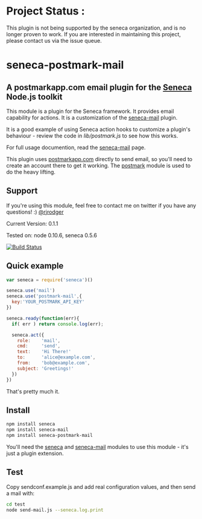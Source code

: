 # Project Status :
This plugin is not being supported by the seneca organization,  and is no longer proven to work.
If you are interested in maintaining this project, please contact us via the issue queue.
# seneca-postmark-mail

## A postmarkapp.com email plugin for the [Seneca](http://senecajs.org) Node.js toolkit

This module is a plugin for the Seneca framework. It provides email capability for actions.
It is a customization of the [seneca-mail](https://github.com/rjrodger/seneca-mail) plugin.

It is a good example of using Seneca action hooks to customize a
plugin's behaviour - review the code in _lib/postmark.js_ to see how
this works.


For full usage documention, read the [seneca-mail](https://github.com/rjrodger/seneca-mail) page.

This plugin uses [postmarkapp.com](http://postmarkapp.com) directly to
send email, so you'll need to create an account there to get it
working. The [postmark](https://github.com/voodootikigod/postmark.js)
module is used to do the heavy lifting.


## Support

If you're using this module, feel free to contact me on twitter if you
have any questions! :) [@rjrodger](http://twitter.com/rjrodger)

Current Version: 0.1.1 

Tested on: node 0.10.6, seneca 0.5.6

[![Build Status](https://secure.travis-ci.org/rjrodger/seneca-postmark-mail.png)](http://travis-ci.org/rjrodger/seneca-postmark-mail)



## Quick example


```JavaScript
var seneca = require('seneca')()

seneca.use('mail')
seneca.use('postmark-mail',{
  key:'YOUR_POSTMARK_API_KEY'
})

seneca.ready(function(err){
  if( err ) return console.log(err);

  seneca.act({
    role:    'mail',
    cmd:     'send',
    text:    'Hi There!'
    to:      'alice@example.com',
    from:    'bob@example.com',
    subject: 'Greetings!'
  })
})
```

That's pretty much it.


## Install

```sh
npm install seneca
npm install seneca-mail
npm install seneca-postmark-mail
```

You'll need the [seneca](http://github.com/rjrodger/seneca) and
[seneca-mail](http://github.com/rjrodger/seneca-mail) modules to use
this module - it's just a plugin extension.





## Test

Copy sendconf.example.js and add real configuration values, and then send a mail with:

```sh
cd test
node send-mail.js --seneca.log.print
```


